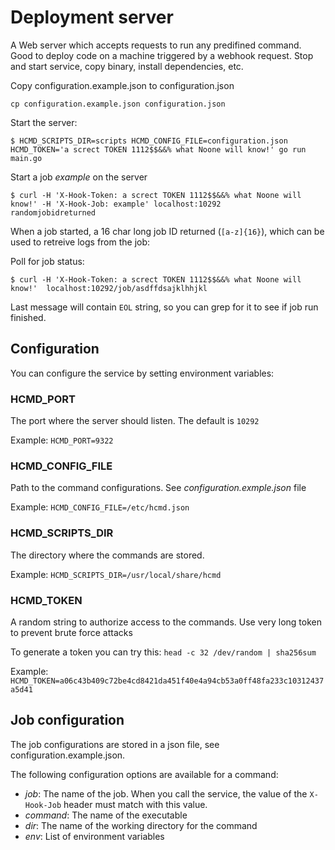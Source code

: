 # Deployment server

A Web server which accepts requests to run any predifined command.
Good to deploy code on a machine triggered by a webhook request. Stop and start service, copy binary, install dependencies, etc.

Copy configuration.example.json to configuration.json

```
cp configuration.example.json configuration.json
```

Start the server:

```
$ HCMD_SCRIPTS_DIR=scripts HCMD_CONFIG_FILE=configuration.json HCMD_TOKEN='a screct TOKEN 1112$$&&% what Noone will know!' go run main.go
```

Start a job *example* on the server

```
$ curl -H 'X-Hook-Token: a screct TOKEN 1112$$&&% what Noone will know!' -H 'X-Hook-Job: example' localhost:10292
randomjobidreturned
```

When a job started, a 16 char long job ID returned (`[a-z]{16}`), which can be used to retreive logs from the job:

Poll for job status:

```
$ curl -H 'X-Hook-Token: a screct TOKEN 1112$$&&% what Noone will know!'  localhost:10292/job/asdffdsajklhhjkl
```

Last message will contain `EOL` string, so you can grep for it to see if job run finished.


## Configuration

You can configure the service by setting environment variables:


### HCMD_PORT

The port where the server should listen. The default is `10292`

Example:
`HCMD_PORT=9322`


### HCMD_CONFIG_FILE

Path to the command configurations.
See _configuration.exmple.json_ file

Example:
`HCMD_CONFIG_FILE=/etc/hcmd.json`


### HCMD_SCRIPTS_DIR

The directory where the commands are stored.

Example:
`HCMD_SCRIPTS_DIR=/usr/local/share/hcmd`


### HCMD_TOKEN

A random string to authorize access to the commands. Use very long token to prevent brute force attacks

To generate a token you can try this:
`head -c 32 /dev/random | sha256sum`

Example:
`HCMD_TOKEN=a06c43b409c72be4cd8421da451f40e4a94cb53a0ff48fa233c10312437a5d41`


## Job configuration

The job configurations are stored in a json file, see configuration.example.json.

The following configuration options are available for a command:

- *job*: The name of the job. When you call the service, the value of the `X-Hook-Job` header must match with this value.
- *command*: The name of the executable
- *dir*: The name of the working directory for the command
- *env*: List of environment variables
